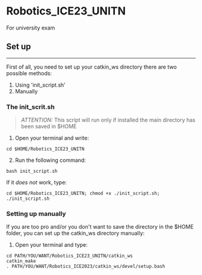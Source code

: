 # Robotics_ICE23_UNITN
For university exam

## Set up
----------------------------
First of all, you need to set up your catkin_ws directory there are two possible methods:
1. Using 'init_script.sh'
2. Manually

### The init_scrit.sh
> *ATTENTION:* This script will run only if installed the main directory has been saved in $HOME 

1. Open your terminal and write:
```
cd $HOME/Robotics_ICE23_UNITN
```
2. Run the following command:
```
bash init_script.sh
``` 
If it *does not* work, type:
```
cd $HOME/Robotics_ICE23_UNITN; chmod +x ./init_script.sh; ./init_script.sh
```

### Setting up manually
If you are too pro and/or you don't want to save the directory in the $HOME folder, you can
set up the catkin_ws directory manually:
1. Open your terminal and type:
```
cd PATH/YOU/WANT/Robotics_ICE23_UNITN/catkin_ws
catkin_make
. PATH/YOU/WANT/Robotics_ICE2023/catkin_ws/devel/setup.bash
```

